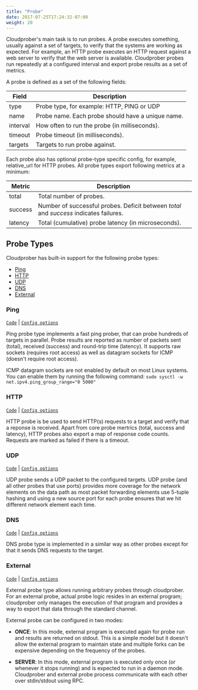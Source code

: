 ```yaml
---
title: "Probe"
date: 2017-07-25T17:24:32-07:00
weight: 20
---
```

Cloudprober's main task is to run probes. A probe executes something, usually
against a set of targets, to verify that the systems are working as expected.
For example, an HTTP probe executes an HTTP request against a web server to
verify that the web server is available. Cloudprober probes run repeatedly at a
configured interval and export probe results as a set of metrics.

A probe is defined as a set of the following fields:

 Field   | Description
---------|---------
type     | Probe type, for example: HTTP, PING or UDP
name     | Probe name. Each probe should have a unique name.
interval | How often to run the probe (in milliseconds).
timeout  | Probe timeout (in milliseconds).
targets  | Targets to run probe against.

Each probe also has optional probe-type specific config, for example,
relative_url for HTTP probes. All probe types export following metrics at a
minimum:

|Metric | Description|
|-------|------------|
|total  | Total number of probes. |
|success| Number of successful probes. Deficit between _total_ and _success_ indicates failures.|
|latency| Total (cumulative) probe latency (in microseconds).|


## Probe Types

Cloudprober has built-in support for the following probe types:

* [Ping](#ping)
* [HTTP](#http)
* [UDP](#udp)
* [DNS](#dns)
* [External](#external)

### Ping

[`Code`](http://github.com/google/cloudprober/tree/master/probes/ping) | [`Config
options`](http://github.com/google/cloudprober/tree/master/probes/ping/config.proto)

Ping probe type implements a fast ping prober, that can probe hundreds of
targets in parallel. Probe results are reported as number of packets sent
(total), received (success) and round-trip time (latency). It supports raw
sockets (requires root access) as well as datagram sockets for ICMP (doesn't
require root access).

ICMP datagram sockets are not enabled by default on most Linux systems. You can
enable them by running the following command:
`sudo sysctl -w net.ipv4.ping_group_range="0 5000"`

### HTTP

[`Code`](http://github.com/google/cloudprober/tree/master/probes/http) | [`Config
options`](http://github.com/google/cloudprober/tree/master/probes/http/config.proto)

HTTP probe is be used to send HTTP(s) requests to a target and verify that a
reponse is received. Apart from core probe mertrics (total, success and
latency), HTTP probes also export a map of response code counts. Requests are
marked as failed if there is a timeout.

### UDP

[`Code`](http://github.com/google/cloudprober/tree/master/probes/udp) | [`Config
options`](http://github.com/google/cloudprober/tree/master/probes/udp/config.proto)

UDP probe sends a UDP packet to the configured targets. UDP probe (and all
other probes that use ports) provides more coverage for the network elements on
the data path as most packet forwarding elements use 5-tuple hashing and using
a new source port for each probe ensures that we hit different network element
each time.

### DNS

[`Code`](http://github.com/google/cloudprober/tree/master/probes/dns) | [`Config
options`](http://github.com/google/cloudprober/tree/master/probes/dns/config.proto)

DNS probe type is implemented in a similar way as other probes except for that
it sends DNS requests to the target.

### External

[`Code`](http://github.com/google/cloudprober/tree/master/probes/external) | [`Config
options`](http://github.com/google/cloudprober/tree/master/probes/external/config.proto)

External probe type allows running arbitrary probes through cloudprober. For an
external probe, actual probe logic resides in an external program; cloudprober
only manages the execution of that program and provides a way to export that
data through the standard channel.

External probe can be configured in two modes:

*  __ONCE__:
   In this mode, external program is executed again for probe run and results
   are returned on stdout. This is a simple model but it doesn't allow the
   external program to maintain state and multiple forks can be expensive
   depending on the frequency of the probes.

*  __SERVER__:
   In this mode, external program is executed only once (or whenever it stops
   running) and is expected to run in a daemon mode. Cloudprober and external
   probe process communicate with each other over stdin/stdout using RPC.
